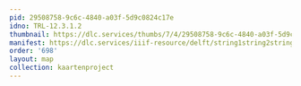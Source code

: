 ```yaml
---
pid: 29508758-9c6c-4840-a03f-5d9c0824c17e
idno: TRL-12.3.1.2
thumbnail: https://dlc.services/thumbs/7/4/29508758-9c6c-4840-a03f-5d9c0824c17e/full/400,339/0/default.jpg
manifest: https://dlc.services/iiif-resource/delft/string1string2string3/kaartenproject-2007/TRL-12.3.1.2
order: '698'
layout: map
collection: kaartenproject
---
```


